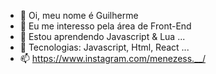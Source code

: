 - 👋 Oi, meu nome é Guilherme
- 👀 Eu me interesso pela área de Front-End
- 🌱 Estou aprendendo Javascript & Lua ...
- 💞️ Tecnologias: Javascript, Html, React ...
- 📫 https://www.instagram.com/menezess.__/
